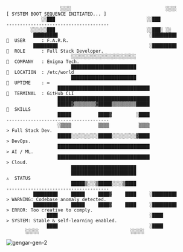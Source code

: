 
                                                                                
                        ░░░░                                   ░░░░       [ SYSTEM BOOT SEQUENCE INITIATED... ]      
                 ░░███                                  ░░███             --------------------------------------      
             ░░░░░░███                                  ░░███░ ░░               
              █████████                                  ░█████████         USER      : F.A.R.R.
              █████████                                  ░█████████         ROLE      : Full Stack Developer.    
                            ░░░░░░░░░░░░░░░░░░░░░░░░                        COMPANY   : Enigma Tech.      
                            ████████████████████████                        LOCATION  : /etc/world    
                            ████████████████████████                        UPTIME    : ∞
                       ██████████████████████████████████                   TERMINAL  : GitHub CLI     
                       ██████████████████████████████████                       
                       █████▓▒▒▒▒▒▒▒▒▓█████▒▒▒▒▒▒▒▒▒█████                 🧠  SKILLS      
                       █████          ████▓         ░████                 --------------------------------------      
                       ░▒▒▒▒          ▒▒▒▒           ▒▒▒▒                 > Full Stack Dev.    
                       █████░░░░░░░░░░█████░░░░░░░░░▓████                 > DevOps.     
                       ██████████████████████████████████                 > AI / ML.      
                       ██████████████████████████████████                 > Cloud.
                            ████████████████████████                            
                            ████████████████████████                      ⚠️  STATUS      
                            █████▒░░░▒█████░░░░▒████                      --------------------------------------      
              █████████     █████     ████▓     ████     ░█████████       > WARNING: Codebase anomaly detected.      
              █████████     █████     ████▓     ████     ░█████████       > ERROR: Too creative to comply.      
                   ████                                  ░████            > SYSTEM: Stable & self-learning enabled.      
                   ████                                  ░████                  
           ░░░░░                                  ░░░░░

![gengar-gen-2](https://github.com/user-attachments/assets/ead026d0-e3c8-4f54-b8ba-ab388687b7df)
